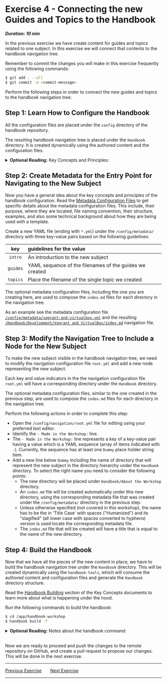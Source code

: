 # Exercise 4 - Connecting the new Guides and Topics to the Handbook

***Duration: 10 min***

In the previous exercise we have create content for guides and topics related to one 
subject. In this exercise we will connect that contents to the handbook navigation tree.

Remember to commit the changes you will make in this exercise frequently using the following 
commands:

```bash
$ git add . --all
$ git commit -m <commit-message>
```

Perform the following steps in order to connect the new guides and topics to the handbook navigation 
tree:


## Step 1: Learn How to Configure the Handbook

All the configuration files are placed under the `config` directory of the handbook repository.

The resulting handbook navigation tree is placed under the `Handbook` directory. It is created 
dynamically using the authored content and the configuration files.

<details>
  <summary><b>Optional Reading:</b> Key Concepts and Principles:</summary>
    &ensp;&ensp;&ensp;&ensp;Read the  
        <a href="https://github.com/uribench/software-engineering-handbook/blob/master/README.md#key-concepts-and-principles">
            Key Concepts and Principles
        </a> to learn more about the subject.
</details>


## Step 2: Create Metadata for the Entry Point for Navigating to the New Subject

Now you have a general idea about the key concepts and principles of the handbook configuration. 
Read the [Metadata Configuration Files][2] to get specific details about the metadata configuration 
files. This include, their purpose, where they are located, file naming convention, their structure, 
examples, and also some technical background about how they are being used with a template. 

Create a new YAML file (ending with `*.yml`) under the `/config/metadata/` directory with three 
key-value pairs based on the following guidelines:

|   key    | guidelines for the value                                |
|:--------:|:--------------------------------------------------------|
| `intro`  | An introduction to the new subject                      |
| `guides` | YAML sequence of the filenames of the guides we created |
| `topics` | Place the filename of the single topic we created       |

The optional metadata configuration files, including the one you are creating here, are used to 
compose the `index.md` files for each directory in the navigation tree.

As an example see the metadata configuration file [`/config/metadata/vagrant-and-virtualbox.yml`][3]
and the resulting [`/Handbook/Development/Vagrant and VirtualBox/index.md`][4] navigation file.


## Step 3: Modify the Navigation Tree to Include a Node for the New Subject

To make the new subject visible in the handbook navigation tree, we need to modify the navigation
configuration file `root.yml` and add a new node representing the new subject.

Each key and value indicators in the the navigation configuration file `root.yml` will have a 
corresponding directory under the `Handbook` directory. 

The optional metadata configuration files, similar to the one created in the previous step, are used 
to compose the `index.md` files for each directory in the navigation tree.

Perform the following actions in order to complete this step:

- Open the `/config/navigation/root.yml` file for editing using your preferred text editor. 
- Identify the `- Made in the Workshop:` line.
- The `- Made in the Workshop:` line represents a key of a key-value pair having a value which is a 
  YAML sequence (array of items indicated with `-`). Currently, the sequence has at least one 
  `Dummy` place holder string item.
- Add a new line below `Dummy` including the name of directory that will represent the new subject
  in the directory hierarchy under the `Handbook` directory. To select the right name you need to
  consider the following points:
  - The new directory will be placed under `Handbook/About the Workshop` directory.
  - An `index.md` file will be created automatically under this new directory, using the 
    corresponding metadata file that was created under the `/config/metadata/` directory in the 
    previous step.
  - Unless otherwise specified (not covered in this workshop), the name has to be the in 
    'Title Case' with spaces ("Humanized") and its "slagified" (all lower case with spaces converted 
    to hyphens) version is used locate the corresponding metadata file.
  - The `index.md` file that will be created will have a title that is equal to the name of the
    new directory.

## Step 4: Build the Handbook

Now that we have all the pieces of the new content in place, we have to build the handbook 
navigation tree under the `Handbook` directory. This will be created dynamically using the 
`handbook-tools`, which will consume the authored content and configuration files and generate the 
`Handbook` directory structure.

Read the [Handbook Building][5] section of the Key Concepts documents to learn more about what is 
happening under the hood.

Run the following commands to build the handbook:

```bash
$ cd /app/handbook-workshop
$ handbook build -f
```

<details>
  <summary><b>Optional Reading:</b> Notes about the handbook command:</summary>
    &ensp;&ensp;&ensp;&ensp;- It is a dispatcher for commands to build and maintain the Software 
        Engineering Handbook.<br>
    &ensp;&ensp;&ensp;&ensp;- The source code of this command is maintained on the
        <a href="https://github.com/uribench/software-engineering-handbook-tools">
            software-engineering-handbook-tools
        </a> GitHub repository.<br>
    &ensp;&ensp;&ensp;&ensp;- To get help on the usage of the handbook command type: 
        $ handbook -h<br>
</details><br>


Now we are ready to proceed and push the changes to the remote repository on GitHub, and create a 
pull request to propose our changes. This will be done in the next exercise.

---

[Previous Exercise](exercise_3)&ensp;&ensp;&ensp;&ensp;[Next Exercise](exercise_5)

---

[1]: https://github.com/uribench/software-engineering-handbook/blob/master/README.md#key-concepts-and-principles
[2]: /config/metadata/README
[3]: /config/metadata/vagrant-and-virtualbox.yml
[4]: /Handbook/Development/Vagrant%20and%20VirtualBox
[5]: /Guides/About/Key%20Concepts#handbook-building
